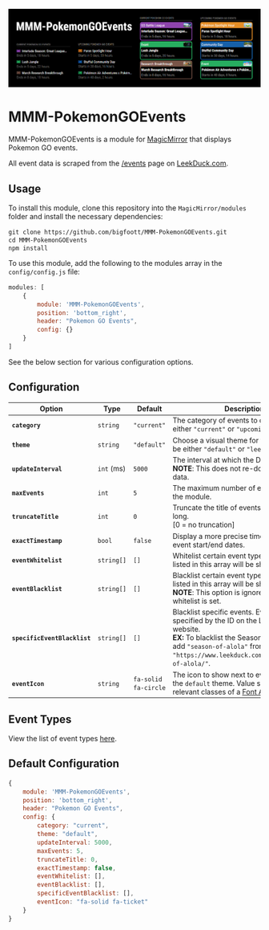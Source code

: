![Preview](https://github.com/bigfoott/MMM-PokemonGOEvents/blob/master/docs/preview.png?raw=true)

# MMM-PokemonGOEvents

MMM-PokemonGOEvents is a module for [MagicMirror](https://magicmirror.builders/) that displays Pokemon GO events.

All event data is scraped from the [/events](https://www.leekduck.com/events/) page on [LeekDuck.com](https://www.leekduck.com/).

## Usage

To install this module, clone this repository into the `MagicMirror/modules` folder and install the necessary dependencies:
```
git clone https://github.com/bigfoott/MMM-PokemonGOEvents.git
cd MMM-PokemonGOEvents
npm install
```

To use this module, add the following to the modules array in the `config/config.js` file:
```js
modules: [
    {
        module: 'MMM-PokemonGOEvents',
        position: 'bottom_right',
        header: "Pokemon GO Events",
        config: {}
    }
]
```

See the below section for various configuration options.

## Configuration

| Option                           | Type       | Default              | Description
|--------------------------------- |----------- |--------------------- |----------- 
| **`category`**                   | `string`   | `"current"`          | The category of events to display. Can be either `"current"` or `"upcoming"`.
| **`theme`**                      | `string`   | `"default"`          | Choose a visual theme for the module. Can be either `"default"` or `"leekduck"`.
| **`updateInterval`**             | `int` (ms) | `5000`               | The interval at which the DOM is updated.<br/>**NOTE**: This does not re-download event data.
| **`maxEvents`**                  | `int`      | `5`                  | The maximum number of events to show in the module.
| **`truncateTitle`**              | `int`      | `0`                  | Truncate the title of events if they're too long.<br/>[0 = no truncation]
| **`exactTimestamp`**             | `bool`     | `false`              | Display a more precise timestamp for the event start/end dates.
| **`eventWhitelist`**             | `string[]` | `[]`                 | Whitelist certain event types. Only types listed in this array will be shown.
| **`eventBlacklist`**             | `string[]` | `[]`                 | Blacklist certain event types. All types not listed in this array will be shown.<br/>**NOTE**: This option is ignored if the a whitelist is set.
| **`specificEventBlacklist`**     | `string[]` | `[]`                 | Blacklist specific events. Events are specified by the ID on the Leek Duck website.<br/>**EX:** To blacklist the Season of Alola event, add `"season-of-alola"` from the event's url `"https://www.leekduck.com/events/season-of-alola/"`.
| **`eventIcon`**                  | `string`   | `fa-solid fa-circle` | The icon to show next to event titles using the `default` theme. Value should be the relevant classes of a [Font Awesome](https://fontawesome.com/) icon.

## Event Types

View the list of event types [here](https://github.com/bigfoott/MMM-PokemonGOEvents/tree/master/docs/EVENTS.md).

## Default Configuration

```js
{
    module: 'MMM-PokemonGOEvents',
    position: 'bottom_right',
    header: "Pokemon GO Events",
    config: {
        category: "current",
        theme: "default",
        updateInterval: 5000,
        maxEvents: 5,
        truncateTitle: 0,
        exactTimestamp: false,
        eventWhitelist: [],
        eventBlacklist: [],
        specificEventBlacklist: [],
        eventIcon: "fa-solid fa-ticket"
    }
}
```